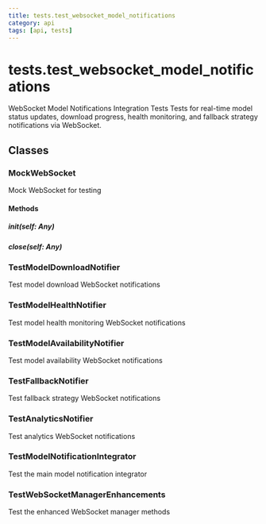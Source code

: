 ```yaml
---
title: tests.test_websocket_model_notifications
category: api
tags: [api, tests]
---
```


# tests.test_websocket_model_notifications

WebSocket Model Notifications Integration Tests
Tests for real-time model status updates, download progress, health monitoring,
and fallback strategy notifications via WebSocket.

## Classes

### MockWebSocket

Mock WebSocket for testing

#### Methods

##### __init__(self: Any)



##### close(self: Any)



### TestModelDownloadNotifier

Test model download WebSocket notifications

### TestModelHealthNotifier

Test model health monitoring WebSocket notifications

### TestModelAvailabilityNotifier

Test model availability WebSocket notifications

### TestFallbackNotifier

Test fallback strategy WebSocket notifications

### TestAnalyticsNotifier

Test analytics WebSocket notifications

### TestModelNotificationIntegrator

Test the main model notification integrator

### TestWebSocketManagerEnhancements

Test the enhanced WebSocket manager methods

